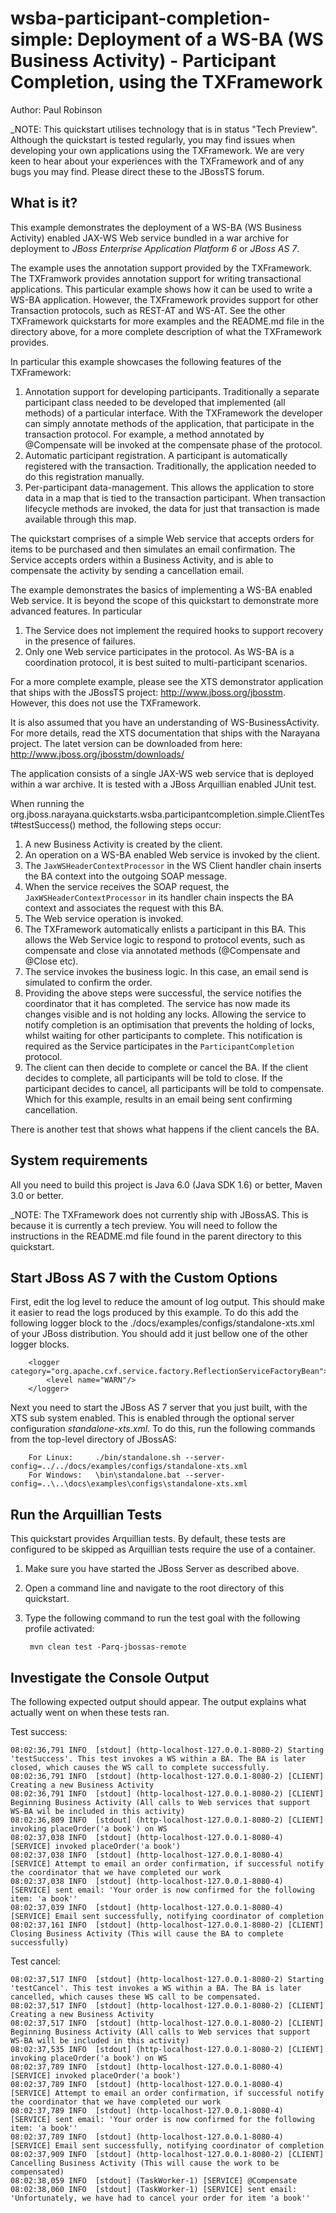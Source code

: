 wsba-participant-completion-simple: Deployment of a WS-BA (WS Business Activity) - Participant Completion, using the TXFramework
================================================================================================================================
Author: Paul Robinson

_NOTE: This quickstart utilises technology that is in status "Tech Preview". Although the quickstart is tested regularly,
you may find issues when developing your own applications using the TXFramework. We are very keen to hear about your
experiences with the TXFramework and of any bugs you may find. Please direct these to the JBossTS forum.

What is it?
-----------

This example demonstrates the deployment of a WS-BA (WS Business Activity) enabled JAX-WS Web service bundled in a war archive for deployment to *JBoss Enterprise Application Platform 6* or *JBoss AS 7*.

The example uses the annotation support provided by the TXFramework. The TXFramwork provides annotation support for
writing transactional applications. This particular example shows how it can be used to write a WS-BA application.
However, the TXFramework provides support for other Transaction protocols, such as REST-AT and WS-AT.
See the other TXFramework quickstarts for more examples and the README.md file in the directory above, for a more complete
description of what the TXFramework provides.

In particular this example showcases the following features of the TXFramework:

1. Annotation support for developing participants. Traditionally a separate participant class needed to be developed that implemented (all methods) of a particular interface. With the TXFramework the developer can simply annotate methods of the application, that participate in the transaction protocol. For example, a method annotated by @Compensate will be invoked at the compensate phase of the protocol.
2. Automatic participant registration. A participant is automatically registered with the transaction. Traditionally, the application needed to do this registration manually.
3. Per-participant data-management. This allows the application to store data in a map that is tied to the transaction participant. When transaction lifecycle methods are invoked, the data for just that transaction is made available through this map.


The quickstart comprises of a simple Web service that accepts orders for items to be purchased and then simulates an email confirmation.
The Service accepts orders within a Business Activity, and is able to compensate the activity by sending a cancellation email.

The example demonstrates the basics of implementing a WS-BA enabled Web service. It is beyond the scope of this quickstart to demonstrate more advanced features. In particular

1. The Service does not implement the required hooks to support recovery in the presence of failures.
2. Only one Web service participates in the protocol. As WS-BA is a coordination protocol, it is best suited to multi-participant scenarios.

For a more complete example, please see the XTS demonstrator application that ships with the JBossTS project: http://www.jboss.org/jbosstm. However, this does not use the TXFramework.

It is also assumed that you have an understanding of WS-BusinessActivity. For more details, read the XTS documentation
that ships with the Narayana project. The latet version can be downloaded from here: http://www.jboss.org/jbosstm/downloads/

The application consists of a single JAX-WS web service that is deployed within a war archive. It is tested with a JBoss
Arquillian enabled JUnit test.

When running the org.jboss.narayana.quickstarts.wsba.participantcompletion.simple.ClientTest#testSuccess() method, the
following steps occur:

1. A new Business Activity is created by the client.
2. An operation on a WS-BA enabled Web service is invoked by the client.
3. The `JaxWSHeaderContextProcessor` in the WS Client handler chain inserts the BA context into the outgoing SOAP message.
4. When the service receives the SOAP request, the `JaxWSHeaderContextProcessor` in its handler chain inspects the BA context and associates the request with this BA.
5. The Web service operation is invoked.
6. The TXFramework automatically enlists a participant in this BA. This allows the Web Service logic to respond to protocol events, such as compensate and close via annotated methods (@Compensate and @Close etc).
7. The service invokes the business logic. In this case, an email send is simulated to confirm the order.
9. Providing the above steps were successful, the service notifies the coordinator that it has completed. The service has now made its changes visible and is not holding any locks. Allowing the service to notify completion is an optimisation that prevents the holding of locks, whilst waiting for other participants to complete. This notification is required as the Service participates in the `ParticipantCompletion` protocol.
10. The client can then decide to complete or cancel the BA. If the client decides to complete, all participants will be told to close. If the participant decides to cancel, all participants will be told to compensate. Which for this example, results in an email being sent confirming cancellation.

There is another test that shows what happens if the client cancels the BA.


System requirements
-------------------

All you need to build this project is Java 6.0 (Java SDK 1.6) or better, Maven 3.0 or better.

_NOTE: The TXFramework does not currently ship with JBossAS. This is because it is currently a tech preview.
You will need to follow the instructions in the README.md file found in the parent directory to this quickstart.


Start JBoss AS 7 with the Custom Options
----------------------

First, edit the log level to reduce the amount of log output. This should make it easier to read the logs produced by this example. To do this add the
following logger block to the ./docs/examples/configs/standalone-xts.xml of your JBoss distribution. You should add it just bellow one of the other logger blocks.

        <logger category="org.apache.cxf.service.factory.ReflectionServiceFactoryBean">
            <level name="WARN"/>
        </logger>

Next you need to start the JBoss AS 7 server that you just built, with the XTS sub system enabled. This is enabled through the optional server configuration *standalone-xts.xml*. To do this, run the following commands from the top-level directory of JBossAS:

        For Linux:     ./bin/standalone.sh --server-config=../../docs/examples/configs/standalone-xts.xml
        For Windows:   \bin\standalone.bat --server-config=..\..\docs\examples\configs\standalone-xts.xml


Run the Arquillian Tests 
-------------------------

This quickstart provides Arquillian tests. By default, these tests are configured to be skipped as Arquillian tests require the use of a container. 

1. Make sure you have started the JBoss Server as described above.
2. Open a command line and navigate to the root directory of this quickstart.
3. Type the following command to run the test goal with the following profile activated:

        mvn clean test -Parq-jbossas-remote 


Investigate the Console Output
----------------------------

The following expected output should appear. The output explains what actually went on when these tests ran.

Test success:

    08:02:36,791 INFO  [stdout] (http-localhost-127.0.0.1-8080-2) Starting 'testSuccess'. This test invokes a WS within a BA. The BA is later closed, which causes the WS call to complete successfully.
    08:02:36,791 INFO  [stdout] (http-localhost-127.0.0.1-8080-2) [CLIENT] Creating a new Business Activity
    08:02:36,791 INFO  [stdout] (http-localhost-127.0.0.1-8080-2) [CLIENT] Beginning Business Activity (All calls to Web services that support WS-BA wil be included in this activity)
    08:02:36,809 INFO  [stdout] (http-localhost-127.0.0.1-8080-2) [CLIENT] invoking placeOrder('a book') on WS
    08:02:37,038 INFO  [stdout] (http-localhost-127.0.0.1-8080-4) [SERVICE] invoked placeOrder('a book')
    08:02:37,038 INFO  [stdout] (http-localhost-127.0.0.1-8080-4) [SERVICE] Attempt to email an order confirmation, if successful notify the coordinator that we have completed our work
    08:02:37,038 INFO  [stdout] (http-localhost-127.0.0.1-8080-4) [SERVICE] sent email: 'Your order is now confirmed for the following item: 'a book''
    08:02:37,039 INFO  [stdout] (http-localhost-127.0.0.1-8080-4) [SERVICE] Email sent successfully, notifying coordinator of completion
    08:02:37,161 INFO  [stdout] (http-localhost-127.0.0.1-8080-2) [CLIENT] Closing Business Activity (This will cause the BA to complete successfully)

Test cancel:

    08:02:37,517 INFO  [stdout] (http-localhost-127.0.0.1-8080-2) Starting 'testCancel'. This test invokes a WS within a BA. The BA is later cancelled, which causes these WS call to be compensated.
    08:02:37,517 INFO  [stdout] (http-localhost-127.0.0.1-8080-2) [CLIENT] Creating a new Business Activity
    08:02:37,517 INFO  [stdout] (http-localhost-127.0.0.1-8080-2) [CLIENT] Beginning Business Activity (All calls to Web services that support WS-BA will be included in this activity)
    08:02:37,535 INFO  [stdout] (http-localhost-127.0.0.1-8080-2) [CLIENT] invoking placeOrder('a book') on WS
    08:02:37,789 INFO  [stdout] (http-localhost-127.0.0.1-8080-4) [SERVICE] invoked placeOrder('a book')
    08:02:37,789 INFO  [stdout] (http-localhost-127.0.0.1-8080-4) [SERVICE] Attempt to email an order confirmation, if successful notify the coordinator that we have completed our work
    08:02:37,789 INFO  [stdout] (http-localhost-127.0.0.1-8080-4) [SERVICE] sent email: 'Your order is now confirmed for the following item: 'a book''
    08:02:37,789 INFO  [stdout] (http-localhost-127.0.0.1-8080-4) [SERVICE] Email sent successfully, notifying coordinator of completion
    08:02:37,909 INFO  [stdout] (http-localhost-127.0.0.1-8080-2) [CLIENT] Cancelling Business Activity (This will cause the work to be compensated)
    08:02:38,059 INFO  [stdout] (TaskWorker-1) [SERVICE] @Compensate
    08:02:38,060 INFO  [stdout] (TaskWorker-1) [SERVICE] sent email: 'Unfortunately, we have had to cancel your order for item 'a book''
